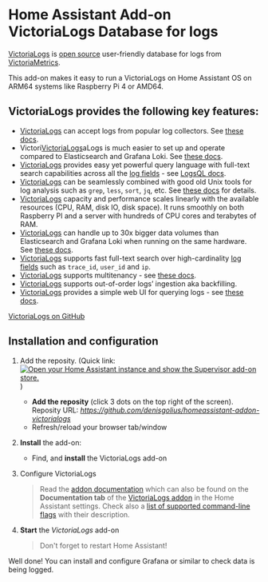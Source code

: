 # Home Assistant Add-on VictoriaLogs Database for logs

[VictoriaLogs](https://docs.victoriametrics.com/victorialogs/) is [open source](https://github.com/VictoriaMetrics/VictoriaMetrics/tree/master/app/victoria-logs) user-friendly database for logs from [VictoriaMetrics](https://github.com/VictoriaMetrics/VictoriaMetrics/).

This add-on makes it easy to run a VictoriaLogs on Home Assistant OS on ARM64 systems like Raspberry Pi 4 or AMD64.

## VictoriaLogs provides the following key features:
  
- [VictoriaLogs](https://docs.victoriametrics.com/victorialogs/) can accept logs from popular log collectors. See [these docs](https://docs.victoriametrics.com/victorialogs/data-ingestion/).
- Victori[VictoriaLogs](https://docs.victoriametrics.com/victorialogs/)aLogs is much easier to set up and operate compared to Elasticsearch and Grafana Loki. See [these docs](https://docs.victoriametrics.com/victorialogs/quickstart/).
-   [VictoriaLogs](https://docs.victoriametrics.com/victorialogs/) provides easy yet powerful query language with full-text search capabilities across all the [log fields](https://docs.victoriametrics.com/victorialogs/keyconcepts/#data-model) - see [LogsQL docs](https://docs.victoriametrics.com/victorialogs/logsql/).
- [VictoriaLogs](https://docs.victoriametrics.com/victorialogs/) can be seamlessly combined with good old Unix tools for log analysis such as `grep`, `less`, `sort`, `jq`, etc. See [these docs](https://docs.victoriametrics.com/victorialogs/querying/#command-line) for details.
- [VictoriaLogs](https://docs.victoriametrics.com/victorialogs/) capacity and performance scales linearly with the available resources (CPU, RAM, disk IO, disk space). It runs smoothly on both Raspberry PI and a server with hundreds of CPU cores and terabytes of RAM.
- [VictoriaLogs](https://docs.victoriametrics.com/victorialogs/) can handle up to 30x bigger data volumes than Elasticsearch and Grafana Loki when running on the same hardware. See [these docs](https://docs.victoriametrics.com/victorialogs/#benchmarks).
- [VictoriaLogs](https://docs.victoriametrics.com/victorialogs/) supports fast full-text search over high-cardinality [log fields](https://docs.victoriametrics.com/victorialogs/keyconcepts/#data-model) such as `trace_id`, `user_id` and `ip`.
- [VictoriaLogs](https://docs.victoriametrics.com/victorialogs/) supports multitenancy - see [these docs](https://docs.victoriametrics.com/victorialogs/#multitenancy).
- [VictoriaLogs](https://docs.victoriametrics.com/victorialogs/) supports out-of-order logs’ ingestion aka backfilling.
- [VictoriaLogs](https://docs.victoriametrics.com/victorialogs/) provides a simple web UI for querying logs - see [these docs](https://docs.victoriametrics.com/victorialogs/querying/#web-ui).

[VictoriaLogs on GitHub](https://github.com/VictoriaMetrics/VictoriaMetrics)


## Installation and configuration

1. Add the reposity. (Quick link: [![Open your Home Assistant instance and show the Supervisor add-on store.](https://my.home-assistant.io/badges/supervisor_store.svg)](https://my.home-assistant.io/redirect/supervisor_store/) )
    * **Add the reposity** (click 3 dots on the top right of the screen). Reposity URL: *https://github.com/denisgolius/homeassistant-addon-victorialogs*
    * Refresh/reload your browser tab/window

2. **Install** the add-on:
    * Find, and **install** the VictoriaLogs add-on

3. Configure VictoriaLogs
   > Read the [addon documentation](victoria-logs/DOCS.md) which can also be found on the **Documentation tab** of the [VictoriaLogs addon](https://my.home-assistant.io/redirect/supervisor_store/) in the Home Assistant settings. Check also a [list of supported command-line flags](https://docs.victoriametrics.com/victorialogs/#list-of-command-line-flags) with their description.

4. **Start** the *VictoriaLogs* add-on

    > Don't forget to restart Home Assistant!


Well done! You can install and configure Grafana or similar to check data is being logged.
